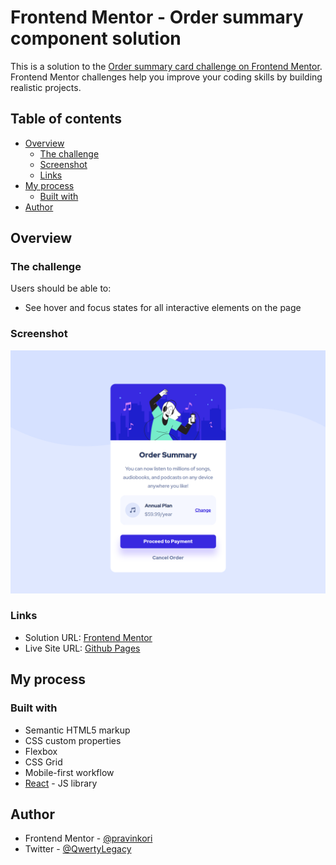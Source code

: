 # Frontend Mentor - Order summary component solution

This is a solution to the [Order summary card challenge on Frontend Mentor](https://www.frontendmentor.io/challenges/order-summary-component-QlPmajDUj). Frontend Mentor challenges help you improve your coding skills by building realistic projects.

## Table of contents

- [Overview](#overview)
  - [The challenge](#the-challenge)
  - [Screenshot](#screenshot)
  - [Links](#links)
- [My process](#my-process)
  - [Built with](#built-with)
- [Author](#author)

## Overview

### The challenge

Users should be able to:

- See hover and focus states for all interactive elements on the page

### Screenshot

![](./public/screenshot.png)

### Links

- Solution URL: [Frontend Mentor](https://www.frontendmentor.io/solutions/order-summary-component-using-reactjs-c7yWlubJ3X)
- Live Site URL: [Github Pages](https://pravinkori.github.io/fem-order-summary-component/)

## My process

### Built with

- Semantic HTML5 markup
- CSS custom properties
- Flexbox
- CSS Grid
- Mobile-first workflow
- [React](https://reactjs.org/) - JS library

## Author

- Frontend Mentor - [@pravinkori](https://www.frontendmentor.io/profile/pravinkori)
- Twitter - [@QwertyLegacy](https://twitter.com/QwertyLegacy)

